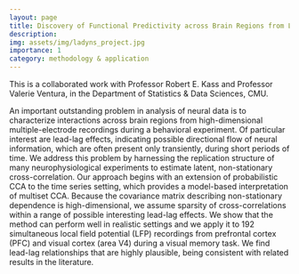 ```yaml
---
layout: page
title: Discovery of Functional Predictivity across Brain Regions from Local Field Potentials
description: 
img: assets/img/ladyns_project.jpg
importance: 1
category: methodology & application
---
```


This is a collaborated work with Professor Robert E. Kass and Professor Valerie Ventura, in the Department of Statistics & Data Sciences, CMU.

An important outstanding problem in analysis of neural data is to characterize interactions across brain regions from high-dimensional multiple-electrode recordings during a behavioral experiment. Of particular interest are lead-lag effects, indicating possible directional flow of neural information, which are often present only transiently, during short periods of time. We  address this problem by harnessing the replication structure of many neurophysiological experiments to estimate latent, non-stationary cross-correlation. Our approach begins with an extension of probabilistic CCA to the time series setting, which provides a model-based interpretation of multiset CCA. Because the covariance matrix describing  non-stationary dependence is high-dimensional, we assume sparsity of cross-correlations within a range of possible interesting lead-lag effects. We show that the method can perform well in realistic settings and we apply it to 192 simultaneous local field potential (LFP) recordings from prefrontal cortex (PFC) and visual cortex (area V4) during a visual memory task. We find
lead-lag relationships that are highly plausible, being consistent with related results in the literature.